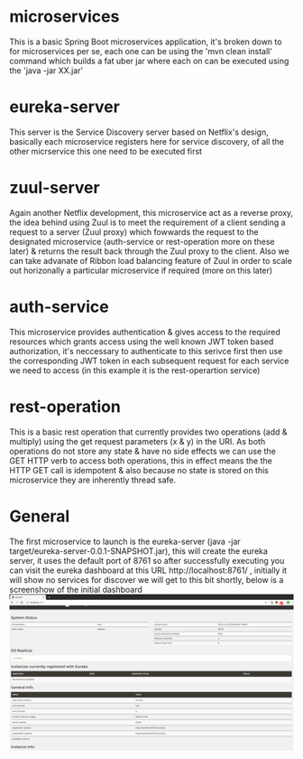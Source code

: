 # microservices
This is a basic Spring Boot microservices application, it's broken down to for microservices per se, each one can be using the 'mvn clean install' command which builds a fat uber jar where each on can be executed using the 'java -jar XX.jar'

# eureka-server
This server is the Service Discovery server based on Netflix's design, basically each microservice registers here for service discovery, of all the other micrservice this one need to be executed first

# zuul-server
Again another Netflix development, this microservice act as a reverse proxy, the idea behind using Zuul is to meet the requirement of a client sending a request to a server (Zuul proxy) which fowwards the request to the designated microservice (auth-service or rest-operation more on these later) & returns the result back through the Zuul proxy to the client. Also we can take advanate of Ribbon load balancing feature of Zuul in order to scale out horizonally a particular microservice if required (more on this later)

# auth-service
This microservice provides authentication & gives access to the required resources which grants access using the well known JWT token based authorization, it's neccessary to authenticate to this serivce first then use the corresponding JWT token in each subsequent request for each service we need to access (in this example it is the rest-operartion service)

# rest-operation 
This is a basic rest operation that currently provides two operations (add & multiply) using the get request parameters (x & y) in the URI. As both operations do not store any state & have no side effects we can use the GET HTTP verb to access both operations, this in effect means the the HTTP GET call is idempotent & also because no state is stored on this microservice they are inherently thread safe.

# General
The first microservice to launch is the eureka-server (java -jar target/eureka-server-0.0.1-SNAPSHOT.jar), this will create the eureka server, it uses the default port of 8761 so after successfully executing you can visit the eureka dashboard at this URL http://localhost:8761/ , initially it will show no services for discover we will get to this bit shortly, below is a screenshow of the initial dashboard
![Alt text](/eureka-initial.png?raw=true "Eureka Initial Dashboard")
